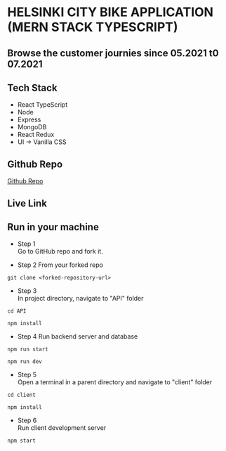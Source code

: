 # HELSINKI CITY BIKE APPLICATION (MERN STACK TYPESCRIPT)

## Browse the customer journies since 05.2021 t0 07.2021

## Tech Stack

- React TypeScript
- Node
- Express
- MongoDB
- React Redux
- UI -> Vanilla CSS

## Github Repo

<a href="https://www.github.com/kcvijay/solita-citybike-app" target="_blank">Github Repo</a>

## Live Link

## Run in your machine

- Step 1  
  Go to GitHub repo and fork it.

- Step 2
  From your forked repo

```
git clone <forked-repository-url>
```

- Step 3  
  In project directory, navigate to "API" folder

```
cd API
```

```
npm install
```

- Step 4
  Run backend server and database

```
npm run start
```

```
npm run dev
```

- Step 5  
  Open a terminal in a parent directory and navigate to "client" folder

```
cd client
```

```
npm install
```

- Step 6  
  Run client development server

```
npm start
```
